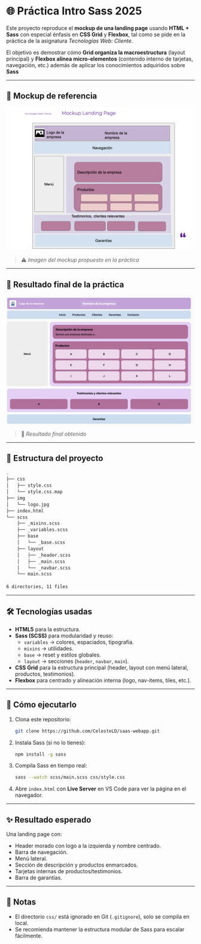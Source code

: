 # 🌐 Práctica Intro Sass 2025

Este proyecto reproduce el **mockup de una landing page** usando **HTML + Sass** con especial énfasis en **CSS Grid** y **Flexbox**, tal como se pide en la práctica de la asignatura *Tecnologías Web: Cliente*.  

El objetivo es demostrar cómo **Grid organiza la macroestructura** (layout principal) y **Flexbox alinea micro-elementos** (contenido interno de tarjetas, navegación, etc.) además de aplicar los conocimientos adquiridos sobre **Sass**

---

## 📸 Mockup de referencia

![Mockup Landing Page](img/mockup.png)

> ⚠️ *Imagen del mockup propuesto en la práctica*

---

## 📸 Resultado final de la práctica

![Mockup Landing Page Practise](img/result.png)

> 🎯 *Resultado final obtenido*

---

## 📂 Estructura del proyecto

```bash
.
├── css
│   ├── style.css
│   └── style.css.map
├── img
│   └── logo.jpg
├── index.html
└── scss
    ├── _mixins.scss
    ├── _variables.scss
    ├── base
    │   └── _base.scss
    ├── layout
    │   ├── _header.scss
    │   ├── _main.scss
    │   └── _navbar.scss
    └── main.scss

6 directories, 11 files
```

---

## 🛠️ Tecnologías usadas

- **HTML5** para la estructura.  
- **Sass (SCSS)** para modularidad y reuso:  
  - `variables` → colores, espaciados, tipografía.  
  - `mixins` → utilidades.  
  - `base` → reset y estilos globales.  
  - `layout` → secciones (`header`, `navbar`, `main`).  
- **CSS Grid** para la estructura principal (header, layout con menú lateral, productos, testimonios).  
- **Flexbox** para centrado y alineación interna (logo, nav-items, tiles, etc.).

---

## 🚀 Cómo ejecutarlo

1. Clona este repositorio:
   ```bash
   git clone https://github.com/CelesteLD/saas-webapp.git
   ```

2. Instala Sass (si no lo tienes):
   ```bash
   npm install -g sass
   ```

3. Compila Sass en tiempo real:
   ```bash
   sass --watch scss/main.scss css/style.css
   ```

4. Abre `index.html` con **Live Server** en VS Code para ver la página en el navegador.

---

## ✨ Resultado esperado

Una landing page con:  
- Header morado con logo a la izquierda y nombre centrado.  
- Barra de navegación.  
- Menú lateral.  
- Sección de descripción y productos enmarcados.  
- Tarjetas internas de productos/testimonios.  
- Barra de garantías.  

---

## 📑 Notas

- El directorio `css/` está ignorado en Git (`.gitignore`), solo se compila en local.  
- Se recomienda mantener la estructura modular de Sass para escalar fácilmente.  
